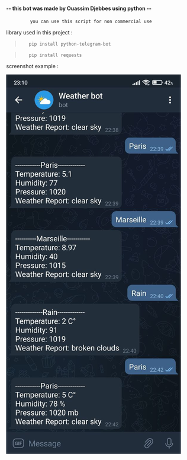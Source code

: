 <h4>-- this bot was made by Ouassim Djebbes using python --</h4>

             you can use this script for non commercial use 

library used in this project :

>        pip install python-telegram-bot
         
>        pip install requests

screenshot example :

![Alt Text](https://github.com/ouassimdj/telegram-bot-to-get-weather-using-python/blob/9e2a0f312fad5826ad0f753c5975830c7ad03d78/bot.jpg)
